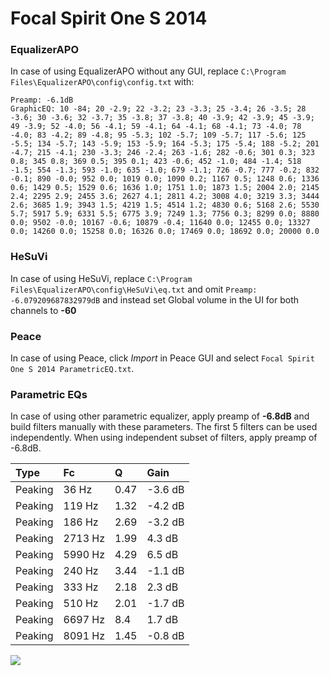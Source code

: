 # Focal Spirit One S 2014

### EqualizerAPO
In case of using EqualizerAPO without any GUI, replace `C:\Program Files\EqualizerAPO\config\config.txt`
with:
```
Preamp: -6.1dB
GraphicEQ: 10 -84; 20 -2.9; 22 -3.2; 23 -3.3; 25 -3.4; 26 -3.5; 28 -3.6; 30 -3.6; 32 -3.7; 35 -3.8; 37 -3.8; 40 -3.9; 42 -3.9; 45 -3.9; 49 -3.9; 52 -4.0; 56 -4.1; 59 -4.1; 64 -4.1; 68 -4.1; 73 -4.0; 78 -4.0; 83 -4.2; 89 -4.8; 95 -5.3; 102 -5.7; 109 -5.7; 117 -5.6; 125 -5.5; 134 -5.7; 143 -5.9; 153 -5.9; 164 -5.3; 175 -5.4; 188 -5.2; 201 -4.7; 215 -4.1; 230 -3.3; 246 -2.4; 263 -1.6; 282 -0.6; 301 0.3; 323 0.8; 345 0.8; 369 0.5; 395 0.1; 423 -0.6; 452 -1.0; 484 -1.4; 518 -1.5; 554 -1.3; 593 -1.0; 635 -1.0; 679 -1.1; 726 -0.7; 777 -0.2; 832 -0.1; 890 -0.0; 952 0.0; 1019 0.0; 1090 0.2; 1167 0.5; 1248 0.6; 1336 0.6; 1429 0.5; 1529 0.6; 1636 1.0; 1751 1.0; 1873 1.5; 2004 2.0; 2145 2.4; 2295 2.9; 2455 3.6; 2627 4.1; 2811 4.2; 3008 4.0; 3219 3.3; 3444 2.6; 3685 1.9; 3943 1.5; 4219 1.5; 4514 1.2; 4830 0.6; 5168 2.6; 5530 5.7; 5917 5.9; 6331 5.5; 6775 3.9; 7249 1.3; 7756 0.3; 8299 0.0; 8880 0.0; 9502 -0.0; 10167 -0.6; 10879 -0.4; 11640 0.0; 12455 0.0; 13327 0.0; 14260 0.0; 15258 0.0; 16326 0.0; 17469 0.0; 18692 0.0; 20000 0.0
```

### HeSuVi
In case of using HeSuVi, replace `C:\Program Files\EqualizerAPO\config\HeSuVi\eq.txt` and omit `Preamp:
-6.079209687832979dB` and instead set Global volume in the UI for both channels to **-60**

### Peace
In case of using Peace, click *Import* in Peace GUI and select `Focal Spirit One S 2014 ParametricEQ.txt`.

### Parametric EQs
In case of using other parametric equalizer, apply preamp of **-6.8dB** and build filters manually
with these parameters. The first 5 filters can be used independently.
When using independent subset of filters, apply preamp of -6.8dB.

| Type    | Fc      |    Q | Gain    |
|:--------|:--------|:-----|:--------|
| Peaking | 36 Hz   | 0.47 | -3.6 dB |
| Peaking | 119 Hz  | 1.32 | -4.2 dB |
| Peaking | 186 Hz  | 2.69 | -3.2 dB |
| Peaking | 2713 Hz | 1.99 | 4.3 dB  |
| Peaking | 5990 Hz | 4.29 | 6.5 dB  |
| Peaking | 240 Hz  | 3.44 | -1.1 dB |
| Peaking | 333 Hz  | 2.18 | 2.3 dB  |
| Peaking | 510 Hz  | 2.01 | -1.7 dB |
| Peaking | 6697 Hz | 8.4  | 1.7 dB  |
| Peaking | 8091 Hz | 1.45 | -0.8 dB |

![](https://raw.githubusercontent.com/jaakkopasanen/AutoEq/master/results/innerfidelity/sbaf-serious/Focal%20Spirit%20One%20S%202014/Focal%20Spirit%20One%20S%202014.png)